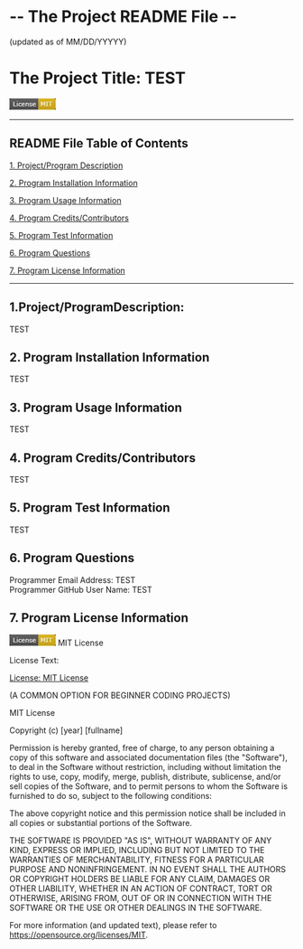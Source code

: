 # -- The Project README File --
(updated as of MM/DD/YYYYY)


# The Project Title: TEST
![a license icon](.//images/License_Badge__The_MIT_License.jpg)

--------------------------------

## README File Table of Contents

[1. Project/Program Description](##1.Project/ProgramDescription)

[2. Program Installation Information](##2.-Program-Installation-Information)

[3. Program Usage Information](##3.-Program-Usage-Information)

[4. Program Credits/Contributors](##4.-Program-Credits/Contributors)

[5. Program Test Information](##5.-Program-Test-Information)

[6. Program Questions](##6.-Program-Questions)

[7. Program License Information](##7.-Program-License-Information)

--------------------------------

## 1.Project/ProgramDescription:
TEST

## 2. Program Installation Information
TEST

## 3. Program Usage Information
TEST

## 4. Program Credits/Contributors
TEST

## 5. Program Test Information
TEST

## 6. Program Questions
Programmer Email Address: TEST    
Programmer GitHub User Name: TEST

## 7. Program License Information
![a license icon](.//images/License_Badge__The_MIT_License.jpg)    MIT License

License Text:

[License: MIT License](https://opensource.org/licenses/MIT)

(A COMMON OPTION FOR BEGINNER CODING PROJECTS)

MIT License

Copyright (c) [year] [fullname]

Permission is hereby granted, free of charge, to any person obtaining a copy
of this software and associated documentation files (the "Software"), to deal
in the Software without restriction, including without limitation the rights
to use, copy, modify, merge, publish, distribute, sublicense, and/or sell
copies of the Software, and to permit persons to whom the Software is
furnished to do so, subject to the following conditions:

The above copyright notice and this permission notice shall be included in all
copies or substantial portions of the Software.

THE SOFTWARE IS PROVIDED "AS IS", WITHOUT WARRANTY OF ANY KIND, EXPRESS OR
IMPLIED, INCLUDING BUT NOT LIMITED TO THE WARRANTIES OF MERCHANTABILITY,
FITNESS FOR A PARTICULAR PURPOSE AND NONINFRINGEMENT. IN NO EVENT SHALL THE
AUTHORS OR COPYRIGHT HOLDERS BE LIABLE FOR ANY CLAIM, DAMAGES OR OTHER
LIABILITY, WHETHER IN AN ACTION OF CONTRACT, TORT OR OTHERWISE, ARISING FROM,
OUT OF OR IN CONNECTION WITH THE SOFTWARE OR THE USE OR OTHER DEALINGS IN THE
SOFTWARE.

For more information (and updated text), please refer to https://opensource.org/licenses/MIT.
